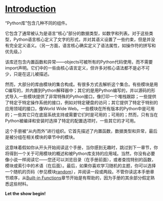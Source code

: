 # [Introduction](https://docs.python.org/3.6/library/intro.html)

“Python库”包含几种不同的组件。  
  
它包含了通常被认为是语言“核心”部分的数据类型，如数字和列表。对于这些类型，Python语言核心定义了文字的形式，并对其语义设置了一些约束，但是并没有完全定义语义。（另一方面，语言核心确实定义了语法属性，如操作符的拼写和优先级。） 


该库还包含内置函数和异常——objects可被所有的Python代码使用，而不需要import声明。它们中的一些由核心语言定义，但许多对核心语法都不是必不可少，只是在这儿被描述。

然而，大部分的库由模块的集合构成。有很多方式去解析这个集合。有些模块是用C编写的，并内置到Python解释器中；其它的是用Python编写的，并以源码的形式导入.一些模块提供了非常特殊的Python接口，像打印一个堆栈跟踪；一些提供了特定于特定操作系统的接口，例如对特定硬盘的访问；其它提供了特定于特别的应用领域的接口，像World Wide Web。一些模块在所有版本的Python中是可用的；一些其它只在底层系统支持或需要它们时是可用的；可用的；然而，只有当在Python被编译和安装时选择了特定的配置选项时，一些其它的才可用。

这个手册被“从内而外”进行组织。它首先描述了内置函数，数据类型和异常，最后是被分组在相关模块的章节中的模块。

这意味着假如你从开头开始阅读这个手册，当你感到无趣时，跳过到下一章节，你将得到一个关于可用模块的概述和被Python库支持的应用域。当然，你没有必要像小说一样阅读它——您还可以浏览目录（在手册前面），或者查找特别的函数，模块或索引中的术语（在后面）。最后，如果你喜欢学习随机的主题，你可以选择一个随机的页码（参见模块[random](https://docs.python.org/3.6/library/random.html#module-random)），并阅读一段或两段。不管你读这本手册章节顺序，从[Built-in Functions](https://docs.python.org/3.6/library/functions.html#built-in-funcs)章节开始是有帮助的，因为手册的其余部分假定熟悉这些材料。

**Let the show begin!**
